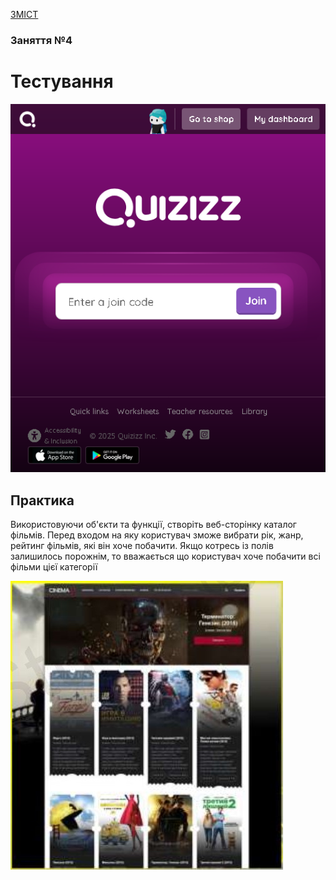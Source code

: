 [ЗМІСТ](../index.md)

### Заняття №4

# Тестування


[![Quizizz](04-Quizizz.png)](https://quizizz.com/join?ref=header_tab&lng=en)


## Практика

Використовуючи об'єкти та функції, створіть веб-сторінку каталог
фільмів. Перед входом на яку користувач зможе вибрати рік,
жанр, рейтинг фільмів, які він хоче побачити. Якщо котресь із полів
залишилось порожнім, то вважається що користувач хоче
побачити всі фільми цієї категорії

![m](04-01.jpg)